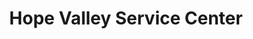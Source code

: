 ---
title: "Hope Valley Service Center"
url: /durham/hope-valley-service-center/
shop: car repair
---